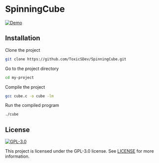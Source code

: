 # SpinningCube

[![Demo](https://i.imgur.com/lLLaj4s.png)](https://i.imgur.com/lLLaj4s.png)

## Installation

Clone the project

```bash
git clone https://github.com/ToxicSDev/SpinningCube.git
```

Go to the project directory

```bash
cd my-project
```

Compile the project

```bash
gcc cube.c -o cube -lm
```

Run the compiled program

```bash
./cube
```

## License
[![GPL-3.0](https://img.shields.io/badge/GitHub-GPL--3.0-informational)](https://choosealicense.com/licenses/gpl-3.0/)

This project is licensed under the GPL-3.0 license. See [LICENSE](https://choosealicense.com/licenses/gpl-3.0/) for more information.
